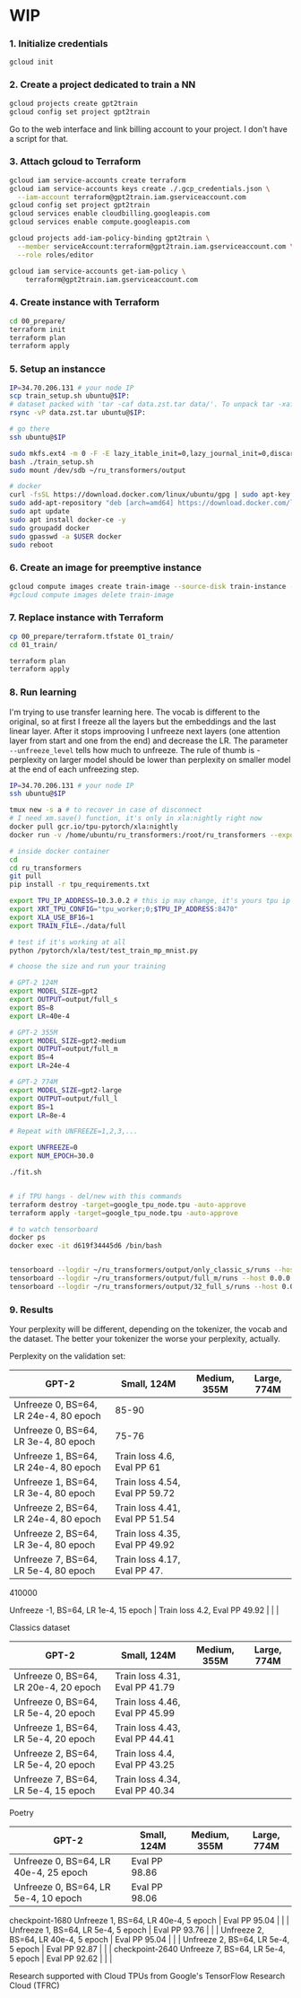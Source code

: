 # WIP
### 1. Initialize credentials
```gcloud init```
### 2. Create a project dedicated to train a NN
```bash
gcloud projects create gpt2train
gcloud config set project gpt2train
```

Go to the web interface and link billing account to your project. I don't have a script for that.

### 3. Attach gcloud to Terraform
```bash
gcloud iam service-accounts create terraform
gcloud iam service-accounts keys create ./.gcp_credentials.json \
  --iam-account terraform@gpt2train.iam.gserviceaccount.com
gcloud config set project gpt2train
gcloud services enable cloudbilling.googleapis.com
gcloud services enable compute.googleapis.com

gcloud projects add-iam-policy-binding gpt2train \
  --member serviceAccount:terraform@gpt2train.iam.gserviceaccount.com \
  --role roles/editor

gcloud iam service-accounts get-iam-policy \
    terraform@gpt2train.iam.gserviceaccount.com

```
### 4. Create instance with Terraform

```bash
cd 00_prepare/
terraform init
terraform plan
terraform apply
```

### 5. Setup an instancce

```bash
IP=34.70.206.131 # your node IP
scp train_setup.sh ubuntu@$IP:
# dataset packed with 'tar -caf data.zst.tar data/'. To unpack tar -xaf
rsync -vP data.zst.tar ubuntu@$IP:  

# go there 
ssh ubuntu@$IP 

sudo mkfs.ext4 -m 0 -F -E lazy_itable_init=0,lazy_journal_init=0,discard /dev/sdb
bash ./train_setup.sh
sudo mount /dev/sdb ~/ru_transformers/output

# docker
curl -fsSL https://download.docker.com/linux/ubuntu/gpg | sudo apt-key add -
sudo add-apt-repository "deb [arch=amd64] https://download.docker.com/linux/ubuntu bionic stable"
sudo apt update
sudo apt install docker-ce -y
sudo groupadd docker
sudo gpasswd -a $USER docker
sudo reboot

```

### 6. Create an image for preemptive instance

```bash
gcloud compute images create train-image --source-disk train-instance --source-disk-zone us-central1-b --force
#gcloud compute images delete train-image 
```

### 7. Replace instance with Terraform

```bash
cp 00_prepare/terraform.tfstate 01_train/
cd 01_train/

terraform plan
terraform apply
```

### 8. Run learning

I'm trying to use transfer learning here. The vocab is different to the original, so at first I freeze all the layers but the embeddings and the last linear layer. After it stops improoving I unfreeze next layers (one attention layer from start and one from the end) and decrease the LR. The parameter `--unfreeze_level` tells how much to unfreeze. The rule of thumb is - perplexity on larger model should be lower than perplexity on smaller model at the end of each unfreezing step. 

```bash
IP=34.70.206.131 # your node IP
ssh ubuntu@$IP 

tmux new -s a # to recover in case of disconnect
# I need xm.save() function, it's only in xla:nightly right now
docker pull gcr.io/tpu-pytorch/xla:nightly
docker run -v /home/ubuntu/ru_transformers:/root/ru_transformers --expose	6006 -it --shm-size 60G gcr.io/tpu-pytorch/xla:nightly 

# inside docker container
cd
cd ru_transformers
git pull 
pip install -r tpu_requirements.txt

export TPU_IP_ADDRESS=10.3.0.2 # this ip may change, it's yours tpu ip
export XRT_TPU_CONFIG="tpu_worker;0;$TPU_IP_ADDRESS:8470"
export XLA_USE_BF16=1 
export TRAIN_FILE=./data/full

# test if it's working at all
python /pytorch/xla/test/test_train_mp_mnist.py

# choose the size and run your training

# GPT-2 124M
export MODEL_SIZE=gpt2
export OUTPUT=output/full_s
export BS=8
export LR=40e-4

# GPT-2 355M
export MODEL_SIZE=gpt2-medium
export OUTPUT=output/full_m
export BS=4
export LR=24e-4

# GPT-2 774M
export MODEL_SIZE=gpt2-large
export OUTPUT=output/full_l
export BS=1
export LR=8e-4

# Repeat with UNFREEZE=1,2,3,...

export UNFREEZE=0
export NUM_EPOCH=30.0

./fit.sh


# if TPU hangs - del/new with this commands
terraform destroy -target=google_tpu_node.tpu -auto-approve
terraform apply -target=google_tpu_node.tpu -auto-approve

# to watch tensorboard
docker ps
docker exec -it d619f34445d6 /bin/bash


tensorboard --logdir ~/ru_transformers/output/only_classic_s/runs --host 0.0.0.0 --port 6006 &
tensorboard --logdir ~/ru_transformers/output/full_m/runs --host 0.0.0.0 --port 6007 &
tensorboard --logdir ~/ru_transformers/output/32_full_s/runs --host 0.0.0.0 --port 6008 &

```

### 9. Results

Your perplexity will be different, depending on the tokenizer, the vocab and the dataset. The better your tokenizer the worse your perplexity, actually.

Perplexity on the validation set:

GPT-2                           | Small, 124M  | Medium, 355M   | Large, 774M | 
---                                  | -- | ---                          | --- | 
Unfreeze 0, BS=64, LR 24e-4, 80 epoch        | 85-90 |                           |   | 
Unfreeze 0, BS=64, LR 3e-4, 80 epoch         | 75-76 |                           |   | 
Unfreeze 1, BS=64, LR 24e-4, 80 epoch         | Train loss 4.6, Eval PP 61 |                           |   | 
Unfreeze 1, BS=64, LR 3e-4, 80 epoch         | Train loss 4.54, Eval PP 59.72 |                           |   |  
Unfreeze 2, BS=64, LR 24e-4, 80 epoch         | Train loss 4.41, Eval PP 51.54 |                           |   | 
Unfreeze 2, BS=64, LR 3e-4, 80 epoch         | Train loss 4.35, Eval PP 49.92 |                           |   |  
Unfreeze 7, BS=64, LR 5e-4, 80 epoch         | Train loss 4.17, Eval PP 47. |                           |   |  
410000

Unfreeze -1, BS=64, LR 1e-4, 15 epoch         | Train loss 4.2, Eval PP 49.92 |                           |   |  

Classics dataset

GPT-2                           | Small, 124M  | Medium, 355M   | Large, 774M | 
---                                  | -- | ---                          | --- | 
Unfreeze 0, BS=64, LR 20e-4, 20 epoch        | Train loss 4.31, Eval PP 41.79 |                           |   | 
Unfreeze 0, BS=64, LR 5e-4, 20 epoch        | Train loss 4.46, Eval PP 45.99 |                           |   | 
Unfreeze 1, BS=64, LR 5e-4, 20 epoch         | Train loss 4.43, Eval PP 44.41 |                           |   | 
Unfreeze 2, BS=64, LR 5e-4, 20 epoch         | Train loss 4.4, Eval PP 43.25 |                           |   | 
Unfreeze 7, BS=64, LR 5e-4, 15 epoch         | Train loss 4.34, Eval PP 40.34 |                           |   |  



Poetry

GPT-2                           | Small, 124M  | Medium, 355M   | Large, 774M | 
---                                  | -- | ---                          | --- | 
Unfreeze 0, BS=64, LR 40e-4, 25 epoch        | Eval PP 98.86 |                           |   | 
Unfreeze 0, BS=64, LR 5e-4, 10 epoch        | Eval PP 98.06 |                           |   | 
checkpoint-1680
Unfreeze 1, BS=64, LR 40e-4, 5 epoch         | Eval PP 95.04 |                           |   | 
Unfreeze 1, BS=64, LR 5e-4, 5 epoch         | Eval PP 93.76 |                           |   | 
Unfreeze 2, BS=64, LR 40e-4, 5 epoch         | Eval PP 95.04 |                           |   | 
Unfreeze 2, BS=64, LR 5e-4, 5 epoch         | Eval PP 92.87 |                           |   | 
checkpoint-2640
Unfreeze 7, BS=64, LR 5e-4, 5 epoch         | Eval PP 92.62 |                           |   |  




Research supported with Cloud TPUs from Google's TensorFlow Research Cloud (TFRC)